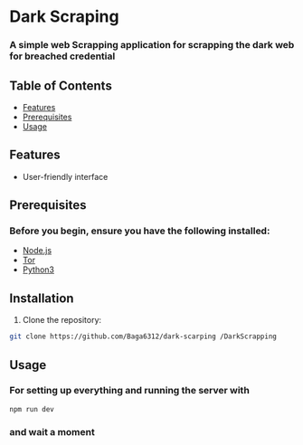 # Dark Scraping 

### A simple web Scrapping application for scrapping the dark web for breached credential 

## Table of Contents

- [Features](#features)
- [Prerequisites](#prerequisites)
- [Usage](#usage)

## Features

- User-friendly interface

## Prerequisites

### Before you begin, ensure you have the following installed:

- [Node.js](https://nodejs.org/)
- [Tor](https://www.torproject.org/)
- [Python3](https://www.python.org/)

## Installation

1. Clone the repository:

```bash
git clone https://github.com/Baga6312/dark-scarping /DarkScrapping 
```

## Usage

### For setting up everything and running the server with
 
```
npm run dev
```

### and wait a moment 

